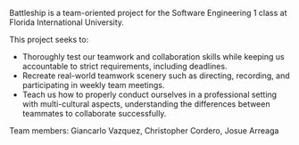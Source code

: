 Battleship is a team-oriented project for the Software Engineering 1 class at Florida International University. 

This project seeks to:
  - Thoroughly test our teamwork and collaboration skills while keeping us accountable to strict requirements, including deadlines. 
  - Recreate real-world teamwork scenery such as directing, recording, and participating in weekly team meetings. 
  - Teach us how to properly conduct ourselves in a professional setting with multi-cultural aspects, understanding the differences between 
    teammates to collaborate successfully.
    
Team members: 
  Giancarlo Vazquez, Christopher Cordero, Josue Arreaga
